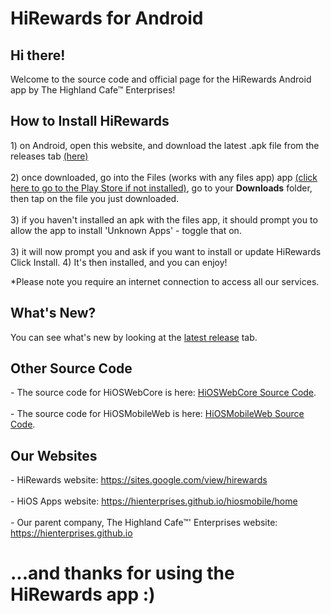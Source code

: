 # HiRewards for Android

<h2>Hi there!</h2>
Welcome to the source code and official page for the HiRewards Android app by The Highland Cafe™ Enterprises!<br>
<h2>How to Install HiRewards</h2>
1) on Android, open this website, and download the latest .apk file from the releases tab <a href="https://github.com/aarjay123/hirewards/releases/latest">(here)</a><br><br>
2) once downloaded, go into the Files (works with any files app) app <a href="https://play.google.com/store/apps/details?id=com.google.android.apps.nbu.files">(click here to go to the Play Store if not installed)</a>, go to your <b>Downloads</b> folder, then tap on the file you just downloaded.<br><br>
3) if you haven't installed an apk with the files app, it should prompt you to allow the app to install 'Unknown Apps' - toggle that on.<br><br>
3) it will now prompt you and ask if you want to install or update HiRewards Click Install.
4) It's then installed, and you can enjoy!

*Please note you require an internet connection to access all our services.

<h2>What's New?</h2>
You can see what's new by looking at the <a href="https://github.com/aarjay123/hirewards/releases/latest">latest release</a> tab.

<h2>Other Source Code</h2>
- The source code for HiOSWebCore is here: <a href="https://github.com/thehighlandcafe/hioswebcore">HiOSWebCore Source Code</a>.<br><br>
- The source code for HiOSMobileWeb is here: <a href="https://github.com/thehighlandcafe/hiosmobileweb">HiOSMobileWeb Source Code</a>.

<h2>Our Websites</h2>
- HiRewards website: <a href="https://sites.google.com/view/hirewards">https://sites.google.com/view/hirewards</a><br><br>
- HiOS Apps website: <a href="https://sites.google.com/view/hios-by-thc">https://hienterprises.github.io/hiosmobile/home</a><br><br>
- Our parent company, The Highland Cafe™' Enterprises website: <a href="https://hienterprises.github.io">https://hienterprises.github.io</a>

<h1>...and thanks for using the HiRewards app :)</h1>
